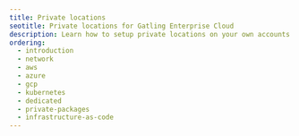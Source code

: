 ```yaml
---
title: Private locations
seotitle: Private locations for Gatling Enterprise Cloud
description: Learn how to setup private locations on your own accounts.
ordering:
  - introduction
  - network
  - aws
  - azure
  - gcp
  - kubernetes
  - dedicated
  - private-packages
  - infrastructure-as-code
---
```

